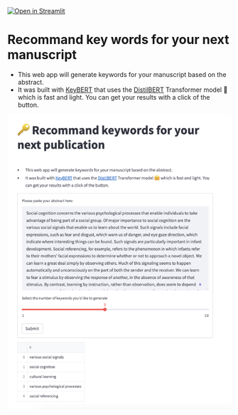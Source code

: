 [![Open in Streamlit](https://static.streamlit.io/badges/streamlit_badge_black_white.svg)]([http](https://jinyi-kuang-key-words-generator-app-streamlit-app-svissd.streamlitapp.com/))


# Recommand key words for your next manuscript

- This web app will generate keywords for your manuscript based on the abstract. 
- It was built with [KeyBERT](https://github.com/MaartenGr/KeyBERT) that uses the [DistilBERT](https://huggingface.co/docs/transformers/model_doc/distilbert) Transformer model 🤗 which is fast and light. You can get your results with a click of the button.

![](instruction.png)